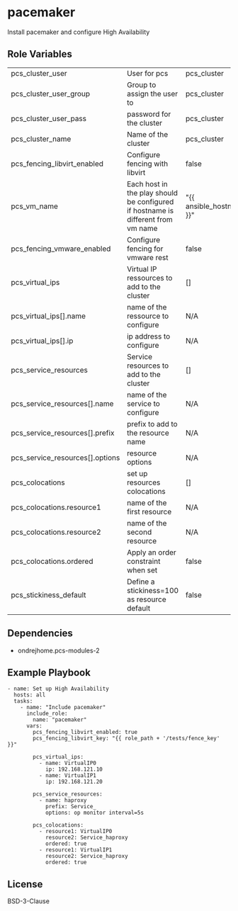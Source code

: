 pacemaker
=========

Install pacemaker and configure High Availability

Role Variables
--------------

|    |     |     |
|----|-----|-----|
| pcs_cluster_user | User for pcs |  pcs_cluster |
| pcs_cluster_user_group | Group to assign the user to | pcs_cluster |
| pcs_cluster_user_pass | password for the cluster | pcs_cluster |
| pcs_cluster_name | Name of the cluster | pcs_cluster |
| pcs_fencing_libvirt_enabled | Configure fencing with libvirt | false |
| pcs_vm_name | Each host in the play should be configured if hostname is different from vm name |  "{{ ansible_hostname }}" |
| pcs_fencing_vmware_enabled | Configure fencing for vmware rest | false |
| pcs_virtual_ips | Virtual IP ressources to add to the cluster | [] |
| pcs_virtual_ips[].name | name of the ressource to configure | N/A |
| pcs_virtual_ips[].ip | ip address to configure | N/A |
| pcs_service_resources | Service resources to add to the cluster | [] |
| pcs_service_resources[].name | name of the service to configure | N/A |
| pcs_service_resources[].prefix | prefix to add to the resource name | N/A |
| pcs_service_resources[].options | resource options | N/A |
| pcs_colocations | set up resources colocations | [] |
| pcs_colocations.resource1 | name of the first resource | N/A |
| pcs_colocations.resource2 | name of the second resource | N/A |
| pcs_colocations.ordered | Apply an order constraint when set  | false |
| pcs_stickiness_default | Define a stickiness=100 as resource default | false |

Dependencies
------------

  * ondrejhome.pcs-modules-2

Example Playbook
----------------

```
- name: Set up High Availability
  hosts: all
  tasks:
    - name: "Include pacemaker"
      include_role:
        name: "pacemaker"
      vars:
        pcs_fencing_libvirt_enabled: true
        pcs_fencing_libvirt_key: "{{ role_path + '/tests/fence_key' }}"

        pcs_virtual_ips:
          - name: VirtualIP0
            ip: 192.168.121.10
          - name: VirtualIP1
            ip: 192.168.121.20
        
        pcs_service_resources:
          - name: haproxy
            prefix: Service_
            options: op monitor interval=5s

        pcs_colocations:
          - resource1: VirtualIP0
            resource2: Service_haproxy
            ordered: true
          - resource1: VirtualIP1
            resource2: Service_haproxy
            ordered: true
```

License
-------

BSD-3-Clause

